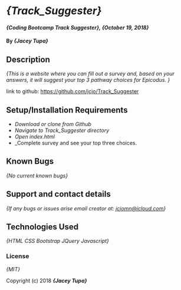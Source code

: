 # _{Track_Suggester}_

#### _{Coding Bootcamp Track Suggester}, {October 19, 2018}_

#### By _**{Jacey Tupa}**_

## Description

_{This is a website where you can fill out a survey and, based on your answers, it will suggest your top 3 pathway choices for Epicodus. }_

link to github: https://github.com/jcjo/Track_Suggester

## Setup/Installation Requirements

* _Download or clone from Github_
* _Navigate to Track_Suggester directory_
* _Open index.html_
* _Complete survey and see your top three choices.


## Known Bugs

_{No current known bugs}_

## Support and contact details

_{If any bugs or issues arise email creator at: jcjomn@icloud.com}_

## Technologies Used

_{HTML CSS Bootstrap JQuery Javascript}_

### License

*{MIT}*

Copyright (c) 2018 **_{Jacey Tupa}_**
